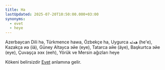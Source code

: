 ```yaml
---
title: Ha
lastUpdated: 2025-07-20T10:50:00.000+03:00
synonyms:
  - evet
  - heye
---
```

Azerbaycan Dili hə, Türkmence hawa, Özbekçe ha, Uygurca ھەئە (he'e), Kazakça иә (iä), Güney Altayca эйе (eye), Tatarca әйе (äye), Başkurtca эйе (eye), Çuvaşça ээх (eeh), Yörük ve Mersin ağızları heye

Kökeni belirsizdir [Evet](/sozluk/evet) anlamına gelir.
